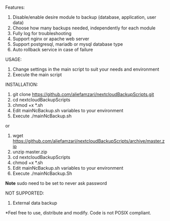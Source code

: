 Features:
1. Disable/enable desire module to backup (database, application, user data)
2. Choose how many backups needed, independently for each module
3. Fully log for troubleshooting
4. Support nginx or apache web server
5. Support postgresql, mariadb or mysql database type
6. Auto rollback service in case of failure

USAGE:
1. Change settings in the main script to suit your needs and environment
2. Execute the main script

INSTALLATION:
1. git clone https://github.com/aliefamzari/nextcloudBackupScripts.git
2. cd nextcloudBackupScripts
3. chmod +x *.sh
4. Edit mainNcBackup.sh variables to your environment
5. Execute ./mainNcBackup.sh

or

1. wget https://github.com/aliefamzari/nextcloudBackupScripts/archive/master.zip
2. unzip master.zip
3. cd nextcloudBackupScripts
4. chmod +x *.sh
5. Edit mainNcBackup.sh variables to your environment
6. Execute ./mainNcBackup.Sh

**Note**
sudo need to be set to never ask password

NOT SUPPORTED:
1. External data backup

*Feel free to use, distribute and modify. Code is not POSIX compliant.   

